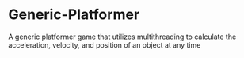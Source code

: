 # Generic-Platformer
A generic platformer game that utilizes multithreading to calculate the acceleration, velocity, and position of an object at any time
